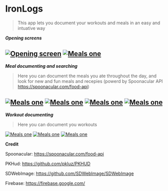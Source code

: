 # IronLogs

> This app lets you document your workouts and meals in an easy and intuative way 

***Opening screens***

[![Opening screen](https://i.imgur.com/7AUGHBf.png?1)]() [![Meals one](https://i.imgur.com/JKQEwUE.png?1)]()
-
***Meal documenting and searching***
>Here you can document the meals you ate throughout the day, and look for new and fun meals and recepies (powerd by Spoonacular API https://spoonacular.com/food-api)

[![Meals one](https://i.imgur.com/tJkV2dj.png?1)]() [![Meals one](https://i.imgur.com/xVuqH6o.png?1)]() [![Meals one](https://i.imgur.com/J0JgElr.png?1)]()
[![Meals one](https://i.imgur.com/DYnZY2j.png?1)]()
-
***Workout documenting***
>Here you can document you workouts

[![Meals one](https://i.imgur.com/csKdik9.png?1)]() [![Meals one](https://i.imgur.com/6tGgDAW.png?1)]() [![Meals one](https://i.imgur.com/9AdvJJ1.png?1)]()

**Credit**

Spoonacular: https://spoonacular.com/food-api

PKHud: https://github.com/pkluz/PKHUD

SDWebImage: https://github.com/SDWebImage/SDWebImage

Firebase: https://firebase.google.com/
